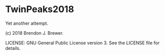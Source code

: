 TwinPeaks2018
=============

Yet another attempt.

(c) 2018 Brendon J. Brewer.

LICENSE: GNU General Public License version 3. See the LICENSE
file for details.




